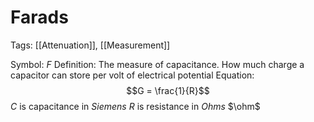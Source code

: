 # Farads
Tags: [[Attenuation]], [[Measurement]]

Symbol: $F$
Definition: The measure of capacitance. How much charge a capacitor can store per volt of electrical potential
Equation:
$$G = \frac{1}{R}$$
$C$ is capacitance in *Siemens*
$R$ is resistance in *Ohms* $\ohm$
